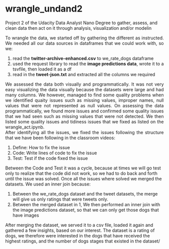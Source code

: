 # wrangle_undand2
Project 2 of the Udacity Data Analyst Nano Degree to gather, assess, and clean data then act on it through analysis, visualization and/or modelin

<div style="text-align: justify">
    To wrangle the data, we started off by gathering the different as instructed. We needed all our data sources in dataframes that we could work with, so we:
    <ol>
        <li> read the <b>twitter-archive-enhanced.csv</b> to we_rate_dogs dataframe </li>
        <li> used the request library to read the <b>image predictions data</b>, wrote it to a tsvfile, then loaded it as a df</li>
        <li> read in the <b>tweet-json.txt</b> and extracted all the columns we required </li>
    </ol>
    We assessed the data both visually and
    programmatically. It was not very easy visualizing the data visually because the datasets were large and had many columns.
    We however, managed to find some quality problems when we identified quaity issues such as missing values, improper names, null
    values that were not represented as null values. On assessing the data programmatically, we found more issues and confirmed
    some quality issues that we had seen such as missing values that were not detected. We then listed some quality issues and
    tidiness issues that we fixed as listed on the wrangle_act.ipynb.
</div>

<div style="text-align: justify">
After identifying all the issues, we fixed the issues following the structure that we have been following in
    the classroom videos:
    <ol>
        <li>Define: How to fix the issue</li>
        <li>Code: Write lines of code to fix the issue</li>
        <li>Test: Test if the code fixed the issue </ol>
    </ul>
</div>

Between the Code and Test it was a cycle, because at times we will go test only to realize that the code did not work, so we
    had to do back and forth until the issue was solved.
    Once all the issues where solved we merged the datasets. We used an inner join because: 
   <ol>
    <li>Between the we_rate_dogs dataset and the tweet datasets, the merge will give us only ratings that were tweets
        only.</li>
    <li>Between the merged dataset in 1, We then performed an inner join with the image predictions dataset, so that we can only
        get those dogs that have images</li>
    </ol>
    After merging the dataset, we served it to a csv file, loaded it again and gathered a few insights, based on our interest.
    The dataset is a rating of dogs, we therefore were interested in the dogs that have received the highest ratings, and the
    number of dogs stages that existed in the dataset/
